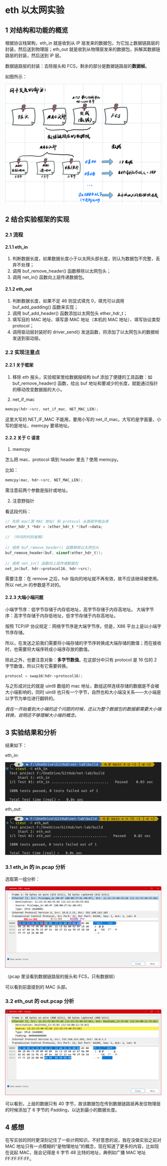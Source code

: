 # eth 以太网实验

## 1 对结构和功能的概览

根据协议栈架构，eth_in 就是收到从 IP 层发来的数据包，为它加上数据链路层的封装，然后送到物理层；eth_out 就是收到从物理层发来的数据包，拆解其数据链路层的封装，然后送到 IP 层。

数据链路层的封装：去除报头和 FCS，剩余的部分是数据链路层的**数据帧**。

如图所示：

![net_lab_eth_structure](../pic/net_lab_eth_structure.png)

## 2 结合实验框架的实现

### 2.1 流程

#### 2.1.1 eth_in

1. 判断数据长度，如果数据长度小于以太网头部长度，则认为数据包不完整，丢弃不处理；
2. 调用 buf_remove_header() 函数移除以太网包头；
3. 调用 net_in() 函数向上层传递数据包。

#### 2.1.2 eth_out

1. 判断数据长度，如果不足 46 则显式填充 0，填充可以调用 buf_add_padding() 函数来实现；
2. 调用 buf_add_header() 函数添加以太网包头 ether_hdr_t；
3. 填写目的 MAC 地址、填写源 MAC 地址（本机的 MAC 地址）、填写协议类型 protocol；
4. 调用驱动层封装好的 driver_send() 发送函数，将添加了以太网包头的数据帧发送到驱动层。

### 2.2 实现注意点

#### 2.2.1 关于框架

1. 移除 eth 报头，实验框架里给数据报结构 buf 添加了便捷的工具函数：如 buf_remove_header() 函数，给出 buf 地址和要减少的长度，就能通过指针的移动改变数据报的大小。

2. net_if_mac

```c
memcpy(hdr->src, net_if_mac, NET_MAC_LEN);
```

这里大写的 NET_IF_MAC 不能用，要用小写的 net_if_mac。大写的是字面量，小写的是地址，memcpy 要填地址。

#### 2.2.2 关于 C 语言

1. memcpy

怎么把 mac、protocol 填到 header 里去？使用 memcpy。

比如：

```c
memcpy(mac, hdr->src, NET_MAC_LEN);
```

需注意前两个参数是指针或地址。

2. 注意野指针

看这段代码：

```c
// 先把 mac(源 MAC 地址) 和 protocol 从首部中取出来
ether_hdr_t *hdr = (ether_hdr_t *)buf->data;

// （中间的代码省略）

// 调用 buf_remove_header() 函数移除以太网包头
buf_remove_header(buf, sizeof(ether_hdr_t));

// 调用 net_in() 函数向上层传递数据包
net_in(buf, hdr->protocol16, hdr->src);
```

需要注意：在 remove 之后，hdr 指向的地址就不再有效，故不应该继续被使用。所以 net_in 的参数是不对的。

#### 2.2.3 大端小端问题

小端字节序：低字节存储于内存低地址，高字节存储于内存高地址。
大端字节序：高字节存储于内存低地址，低字节存储于内存高地址。

按照 TCP/IP 协议规定：网络字节序是大端字节序。但是，X86 平台上是以小端字节序存储。

所以，在发送之前我们需要将小端存储的字节序转换成大端存储的数值；而在接收时，也需要将大端序转成小端序存放的数值。

除此之外，也要注意对象：**多字节数值**。在这部分中只有 protocol 是 16 位的 2 字节数值，所以只有它需要转换。

```c
protocol = swap16(hdr->protocol16);
```

与之形成对比的就是 uint8 数组的 mac 地址，数组这样连续存储的数据是不会被大小端影响的，同时 uint8 也只有一个字节，自然也和大小端没关系——大小端是以字节为单位进行翻转的。

*我在一开始看到大小端的这个问题的时候，还以为整个数据包的数据都需要大小端转换，说明还不够理解大小端的概念。*

## 3 实验结果和分析

结果如下：

eth_in:

![net_lab_eth_in_result](../pic/net_lab_eth_in_result.png)

eth_out:

![net_lab_eth_out_result](../pic/net_lab_eth_out_result.png)

### 3.1 eth_in 的 in.pcap 分析

选取第一组分析：

![net_lab_eth_in_pcap](../pic/net_lab_eth_in_pcap.png)

（pcap 里没看到数据链路层的报头和 FCS，只有数据帧）

可以看到前面提到的 MAC 头部。

### 3.2 eth_out 的 out.pcap 分析

![net_lab_eth_out_pcap](../pic/net_lab_eth_out_pcap.png)

可以看到，上层的数据只有 40 字节，故该数据包在传到数据链路层再发往物理层的时候添加了 6 字节的 Padding，以达到最小的数据长度。

## 4 感想

在写实验的同时更深刻记住了一些计网知识。不好意思的说，我在没做实验之前对 MAC 地址只有一点模糊的“是物理地址”的概念，现在知道了更多的内容，比如现在说起 MAC，我会记得是 6 字节 48 比特的地址，典例如广播 MAC 地址 FF:FF:FF:FF。
